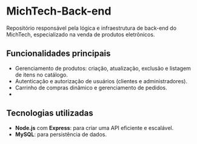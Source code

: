 # **MichTech-Back-end**

Repositório responsável pela lógica e infraestrutura de back-end do MichTech, especializado na venda de produtos eletrônicos.

## **Funcionalidades principais**
- Gerenciamento de produtos: criação, atualização, exclusão e listagem de itens no catálogo.
- Autenticação e autorização de usuários (clientes e administradores).
- Carrinho de compras dinâmico e gerenciamento de pedidos.
- 
## **Tecnologias utilizadas**
- **Node.js** com **Express**: para criar uma API eficiente e escalável.
- **MySQL**: para persistência de dados.

